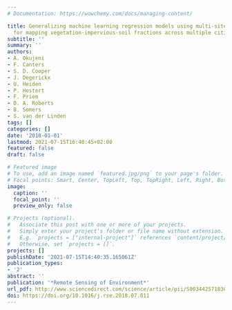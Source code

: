 ```yaml
---
# Documentation: https://wowchemy.com/docs/managing-content/

title: Generalizing machine learning regression models using multi-site spectral libraries
  for mapping vegetation-impervious-soil fractions across multiple cities
subtitle: ''
summary: ''
authors:
- A. Okujeni
- F. Canters
- S. D. Cooper
- J. Degerickx
- U. Heiden
- P. Hostert
- F. Priem
- D. A. Roberts
- B. Somers
- S. van der Linden
tags: []
categories: []
date: '2018-01-01'
lastmod: 2021-07-15T16:40:45+02:00
featured: false
draft: false

# Featured image
# To use, add an image named `featured.jpg/png` to your page's folder.
# Focal points: Smart, Center, TopLeft, Top, TopRight, Left, Right, BottomLeft, Bottom, BottomRight.
image:
  caption: ''
  focal_point: ''
  preview_only: false

# Projects (optional).
#   Associate this post with one or more of your projects.
#   Simply enter your project's folder or file name without extension.
#   E.g. `projects = ["internal-project"]` references `content/project/deep-learning/index.md`.
#   Otherwise, set `projects = []`.
projects: []
publishDate: '2021-07-15T14:40:35.165061Z'
publication_types:
- '2'
abstract: ''
publication: '*Remote Sensing of Environment*'
url_pdf: http://www.sciencedirect.com/science/article/pii/S0034425718303389
doi: https://doi.org/10.1016/j.rse.2018.07.011
---
```

